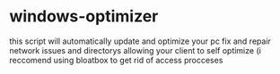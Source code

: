 # windows-optimizer
this script will automatically update and optimize your pc fix and repair network issues and directorys allowing your client to self  optimize (i reccomend using bloatbox to get rid of access procceses
